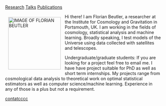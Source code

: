 
[Research](research.md) [Talks](talks.md) [Publications](publications.md)

<p><img src="https://i1.rgstatic.net/ii/profile.image/AS%3A272394916986909%401441955417976_l/Florian_Beutler.png"
alt="IMAGE OF FLORIAN BEUTLER" width="170" align="left" style="padding:10px">Hi there! I am Florian Beutler, a researcher at the Institute for Cosmology and Gravitation in Portsmouth, UK. I am working in the fields of cosmology, statistical analysis and machine learning. Broadly speaking, I test models of the Universe using data collected with satellites and telescopes.</p>

Undergraduate/graduate students: If you are looking for a project feel free to email me. I have have project suitable for PhD as well as short term internships. My projects range from cosmological data analysis to theoretical work on optimal statistical estimators as well as computer science/machine learning. Experience in any of those is a plus but not a requirement.

<a href="fbeutler.github.io/contact.md">contatcccc</a>
